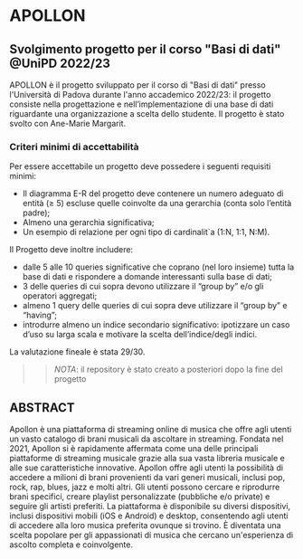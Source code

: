 # APOLLON
## Svolgimento progetto per il corso "Basi di dati" @UniPD 2022/23

APOLLON è il progetto sviluppato per il corso di "Basi di dati" presso l'Università di Padova durante l'anno accademico 2022/23: il progetto consiste nella progettazione e nell’implementazione di una base di dati riguardante una organizzazione a scelta dello studente.
Il progetto è stato svolto con Ane-Marie Margarit.

### Criteri minimi di accettabilità
Per essere accettabile un progetto deve possedere i seguenti requisiti minimi:
* Il diagramma E-R del progetto deve contenere un numero adeguato di entità (≥ 5) escluse quelle coinvolte da una gerarchia (conta solo l’entità padre);
* Almeno una gerarchia significativa;
* Un esempio di relazione per ogni tipo di cardinalit`a (1:N, 1:1, N:M).

Il Progetto deve inoltre includere:
* dalle 5 alle 10 queries significative che coprano (nel loro insieme) tutta la base di dati e rispondere a domande interessanti sulla base di dati;
* 3 delle queries di cui sopra devono utilizzare il “group by” e/o gli operatori aggregati;
* almeno 1 query delle queries di cui sopra deve utilizzare il “group by” e “having”;
* introdurre almeno un indice secondario significativo: ipotizzare un caso d’uso su larga scala e motivare la scelta dell’indice/degli indici.


La valutazione fineale è stata 29/30.

> > *NOTA*: il repository è stato creato a posteriori dopo la fine del progetto


## ABSTRACT 
Apollon è una piattaforma di streaming online di musica che offre agli utenti un vasto catalogo di brani musicali da ascoltare in streaming.
Fondata nel 2021, Apollon si è rapidamente affermata come una delle principali piattaforme di streaming musicale grazie alla sua vasta libreria musicale e alle sue caratteristiche innovative. Apollon offre agli utenti la possibilità di accedere a milioni di brani provenienti da vari generi musicali, inclusi pop, rock, rap, blues, jazz e molti altri.
Gli utenti possono cercare e riprodurre brani specifici, creare playlist personalizzate (pubbliche e/o private) e seguire gli artisti preferiti.
La piattaforma è disponibile su diversi dispositivi, inclusi dispositivi mobili (iOS e Android) e desktop, consentendo agli utenti di accedere alla loro musica preferita ovunque si trovino.
È diventata una scelta popolare per gli appassionati di musica che cercano un'esperienza di ascolto completa e coinvolgente.
